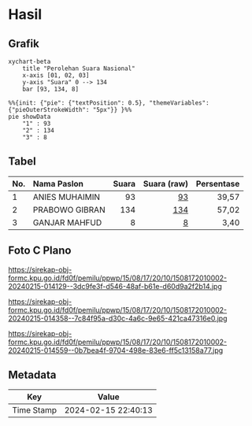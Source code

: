 # Hasil

## Grafik

```mermaid
xychart-beta
    title "Perolehan Suara Nasional"
    x-axis [01, 02, 03]
    y-axis "Suara" 0 --> 134
    bar [93, 134, 8]
```

```mermaid
%%{init: {"pie": {"textPosition": 0.5}, "themeVariables": {"pieOuterStrokeWidth": "5px"}} }%%
pie showData
    "1" : 93
    "2" : 134
    "3" : 8
```

## Tabel

| No. | Nama Paslon    | Suara | Suara (raw) | Persentase |
|:--- |:-------------- | -----:| -----------:| ----------:|
| 1   | ANIES MUHAIMIN | 93    | [93][p-1]   | 39,57      |
| 2   | PRABOWO GIBRAN | 134   | [134][p-2]  | 57,02      |
| 3   | GANJAR MAHFUD  | 8     | [8][p-3]    | 3,40       |


[p-1]: https://github.com/gigit-pemilu/pemilu-2024/blob/main/pilpres/hitung-suara/sub/15-jambi/sub/08-bungo/sub/17-tanah-sepenggal-lintas/sub/2010-sungai-lilin/sub/002-tps/sub/paslon-1.txt
[p-2]: https://github.com/gigit-pemilu/pemilu-2024/blob/main/pilpres/hitung-suara/sub/15-jambi/sub/08-bungo/sub/17-tanah-sepenggal-lintas/sub/2010-sungai-lilin/sub/002-tps/sub/paslon-2.txt
[p-3]: https://github.com/gigit-pemilu/pemilu-2024/blob/main/pilpres/hitung-suara/sub/15-jambi/sub/08-bungo/sub/17-tanah-sepenggal-lintas/sub/2010-sungai-lilin/sub/002-tps/sub/paslon-3.txt

## Foto C Plano

https://sirekap-obj-formc.kpu.go.id/fd0f/pemilu/ppwp/15/08/17/20/10/1508172010002-20240215-014129--3dc9fe3f-d546-48af-b61e-d60d9a2f2b14.jpg

https://sirekap-obj-formc.kpu.go.id/fd0f/pemilu/ppwp/15/08/17/20/10/1508172010002-20240215-014358--7c84f95a-d30c-4a6c-9e65-421ca47316e0.jpg

https://sirekap-obj-formc.kpu.go.id/fd0f/pemilu/ppwp/15/08/17/20/10/1508172010002-20240215-014559--0b7bea4f-9704-498e-83e6-ff5c13158a77.jpg


## Metadata

| Key        | Value               |
| ---------- | ------------------- |
| Time Stamp | 2024-02-15 22:40:13 |




